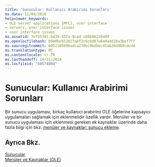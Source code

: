 ```yaml
---
title: 'Sunucular: Kullanıcı Arabirimi Sorunları'
ms.date: 11/04/2016
helpviewer_keywords:
- OLE server applications [MFC], user interface
- servers, user-interface issues
- user interface issues
ms.assetid: 7ef55702-b439-43fa-8ced-c69b96239a89
ms.openlocfilehash: b940be912827abf3c6c6d07a6a9add10a3bef7ff
ms.sourcegitcommit: 6052185696adca270bc9bdbec45a626dd89cdcdd
ms.translationtype: MT
ms.contentlocale: tr-TR
ms.lasthandoff: 10/31/2018
ms.locfileid: "50574804"
---
```

# <a name="servers-user-interface-issues"></a>Sunucular: Kullanıcı Arabirimi Sorunları

Bir sunucu uygulaması, birkaç kullanıcı arabirimi OLE öğelerine kapsayıcı uygulamaları sağlamak için eklenmelidir özellik vardır. Menüler ve bir sunucu uygulaması için eklenmesi gereken ek kaynaklar üzerinde daha fazla bilgi için bkz: [menüler ve kaynaklar: sunucu ekleme](../mfc/menus-and-resources-server-additions.md).

## <a name="see-also"></a>Ayrıca Bkz.

[Sunucular](../mfc/servers.md)<br/>
[Menüler ve Kaynaklar (OLE)](../mfc/menus-and-resources-ole.md)

